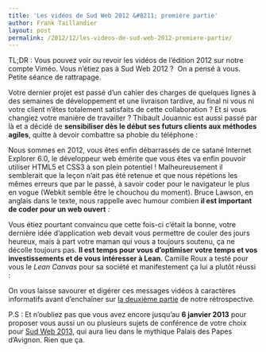 ```yaml
---
title: 'Les vidéos de Sud Web 2012 &#8211; première partie'
author: Frank Taillandier
layout: post
permalink: /2012/12/les-videos-de-sud-web-2012-premiere-partie/
---
```


TL;DR : Vous pouvez voir ou revoir les vidéos de l&rsquo;édition 2012 sur notre compte Viméo.
Vous n&rsquo;étiez pas à Sud Web 2012 ?  On a pensé à vous. Petite séance de rattrapage.


Votre dernier projet est passé d&rsquo;un cahier des charges de quelques lignes à des semaines de développement et une livraison tardive, au final ni vous ni votre client n&rsquo;êtes totalement satisfaits de cette collaboration ? Et si vous changiez votre manière de travailler ? Thibault Jouannic est aussi passé par là et a décidé de **sensibiliser dès le début ses futurs clients aux méthodes agiles**, quitte à devoir combattre sa phobie du téléphone :



Nous sommes en 2012, vous êtes enfin débarrassés de ce satané Internet Explorer 6.0, le développeur web émérite que vous êtes va enfin pouvoir utiliser HTML5 et CSS3 à son plein potentiel ! Malheureusement il semblerait que la leçon n&rsquo;ait pas été retenue et que nous répétions les mêmes erreurs que par le passé, à savoir coder pour le navigateur le plus en vogue (Webkit semble être le chouchou du moment). Bruce Lawson, en anglais dans le texte, nous rappelle avec humour combien **il est important de coder pour un web ouvert** :



Vous étiez pourtant convaincu que cette fois-ci c&rsquo;était la bonne, votre dernière idée d&rsquo;application web devait vous permettre de couler des jours heureux, mais à part votre maman qui vous a toujours soutenu, ça ne décolle toujours pas. **Il est temps pour vous d&rsquo;optimiser votre temps et vos investissements et de vous intéresser à Lean**. Camille Roux a testé pour vous le *Lean Canvas* pour sa société et manifestement ça lui a plutôt réussi :



On vous laisse savourer et digérer ces messages vidéos à caractères informatifs avant d&rsquo;enchaîner sur [la deuxième partie][2] de notre rétrospective.

P.S : Et n&rsquo;oubliez pas que vous avez encore jusqu&rsquo;au **6 janvier 2013** pour proposer vous aussi un ou plusieurs sujets de conférence de votre choix pour [Sud Web 2013][3], qui aura lieu dans le mythique Palais des Papes d&rsquo;Avignon. Rien que ça.

 [1]: https://vimeo.com/album/1951235/sort:plays/
 [2]: http://sudweb.fr/blog/2012/12/les-videos-de-sud-web-2012-deuxieme-partie/ "Les vidéos de Sud Web 2012 : deuxième partie"
 [3]: http://sudweb.fr/2013
